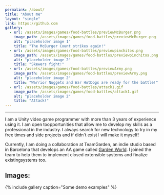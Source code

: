 ```yaml
---
permalink: /about/
title: "About me"
layout: "single"
link: https://github.com
gallery:
  - url: /assets/images/games/food-battles/previewMcBurger.png
    image_path: /assets/images/games/food-battles/previewMcBurger.png
    alt: "placeholder image 1"
    title: "The McBurger Count strikes again!"
  - url: /assets/images/games/food-battles/previewpinchitos.png
    image_path: /assets/images/games/food-battles/previewpinchitos.png
    alt: "placeholder image 2"
    title: "Skewers fight!"
  - url: /assets/images/games/food-battles/previewArmy.png
    image_path: /assets/images/games/food-battles/previewArmy.png
    alt: "placeholder image 2"
    title: "Warrior Nuggets and War HotDogs are ready for the battle!"
  - url: /assets/images/games/food-battles/attack1.gif
    image_path: /assets/images/games/food-battles/attack1.gif
    alt: "placeholder image 2"
    title: "Attack!"
---
```


---

I am a Unity video game programmer with more than 3 years of experience using it.
I am open toopportunities that allow me to develop my skills as a professional in the industry.
I always search for new technology to try in my free times and side projects and if didn't exist I will make it myself!

Currently, I am doing a collaboration at TeamGarden, an indie studio based in Barcelona that
develops an AA game called [Garden World](https://www.gardenworldgame.com/).
I joined the team to help them to implement closed extensible systems and finalize existingsystems too.


## Images:
{% include gallery caption="Some demo examples" %}
 
